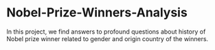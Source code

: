 # Nobel-Prize-Winners-Analysis
In this project, we find answers to profound questions about history of Nobel prize winner related to gender and origin country of the winners.
